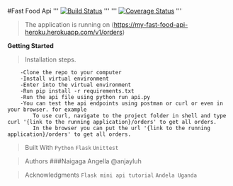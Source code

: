 #Fast Food Api
'''
[![Build Status](https://travis-ci.org/anjayluh/fastfoodapi.svg?branch=testing)](https://travis-ci.org/anjayluh/fastfoodapi)
'''
'''
[![Coverage Status](https://coveralls.io/repos/github/anjayluh/apiendpoints/badge.svg?branch=testing)](https://coveralls.io/github/anjayluh/apiendpoints?branch=testing)
'''

>The application is running on (https://my-fast-food-api-heroku.herokuapp.com/v1/orders)


**Getting Started**

>Installation steps.
```
    -Clone the repo to your computer
    -Install virtual environment
    -Enter into the virtual environment
    -Run pip install -r requirements.txt
    -Run the api file using python run api.py
    -You can test the api endpoints using postman or curl or even in your browser. for example
        To use curl, navigate to the project folder in shell and type curl '{link to the running application}/orders' to get all orders.
        In the browser you can put the url '{link to the running application}/orders' to get all orders.
```
>Built With
    `Python`
    `Flask`
    `Unittest`

>Authors
    ###Naigaga Angella @anjayluh

>Acknowledgments
    `Flask mini api tutorial`
    `Andela Uganda`